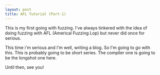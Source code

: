 ```yaml
---
layout: post
title: AFL Tutorial (Part-1)
---
```


This is my first going with fuzzing. I've always tinkered with the idea of doing fuzzing with AFL (Americal Fuzzing Lop) but never did once for serious.

This time i'm serious and I'm well, writing a blog. So I'm going to go with this. This is probably going to be short series. The compiler one is going to be the longshot one here. 

Until then, see you!
